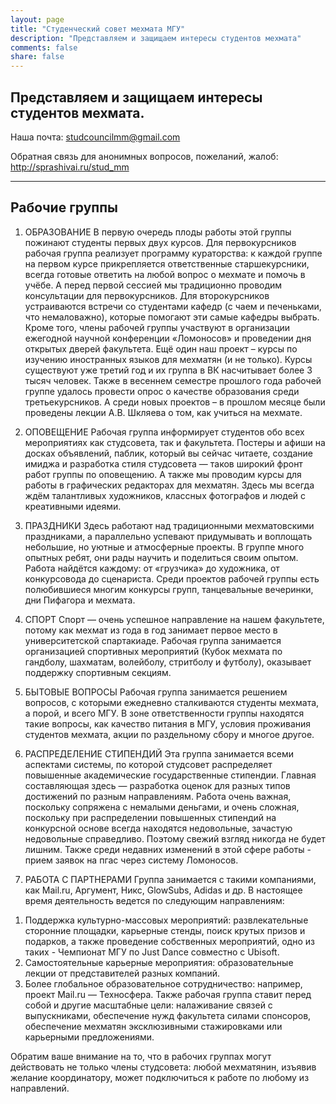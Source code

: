 ```yaml
---
layout: page
title: "Студенческий совет мехмата МГУ"
description: "Представляем и защищаем интересы студентов мехмата"
comments: false
share: false
---
```


## Представляем и защищаем интересы студентов мехмата.

Наша почта:
studcouncilmm@gmail.com

Обратная связь для анонимных вопросов, пожеланий, жалоб:
http://sprashivai.ru/stud_mm

---

## Рабочие группы

1. ОБРАЗОВАНИЕ 
В первую очередь плоды работы этой группы пожинают студенты первых двух курсов. Для первокурсников рабочая группа реализует программу кураторства: к каждой группе на первом курсе прикрепляется ответственные старшекурсники, всегда готовые ответить на любой вопрос о мехмате и помочь в учёбе. А перед первой сессией мы традиционно проводим консультации для первокурсников.
Для второкурсников устраиваются встречи со студентами кафедр (с чаем и печеньками, что немаловажно), которые помогают эти самые кафедры выбрать. 
Кроме того, члены рабочей группы участвуют в организации ежегодной научной конференции «Ломоносов» и проведении дня открытых дверей факультета. 
Ещё один наш проект – курсы по изучению иностранных языков для мехматян (и не только). Курсы существуют уже третий год и их группа в ВК насчитывает более 3 тысяч человек. 
Также в весеннем семестре прошлого года рабочей группе удалось провести опрос о качестве образования среди третьекурсников. А среди новых проектов – в прошлом месяце были проведены лекции А.В. Шкляева о том, как учиться на мехмате.

2. ОПОВЕЩЕНИЕ 
Рабочая группа информирует студентов обо всех мероприятиях как студсовета, так и факультета. Постеры и афиши на досках объявлений, паблик, который вы сейчас читаете, создание имиджа и разработка стиля студсовета — таков широкий фронт работ группы по оповещению. А также мы проводим курсы для работы в графических редакторах для мехматян. Здесь мы всегда ждём талантливых художников, классных фотографов и людей с креативными идеями. 

3. ПРАЗДНИКИ 
Здесь работают над традиционными мехматовскими праздниками, а параллельно успевают придумывать и воплощать небольшие, но уютные и атмосферные проекты. В группе много опытных ребят, они рады научить и поделиться своим опытом. Работа найдётся каждому: от «грузчика» до художника, от конкурсовода до сценариста. Среди проектов рабочей группы есть полюбившиеся многим конкурсы групп, танцевальные вечеринки, дни Пифагора и мехмата. 

4. СПОРТ 
Спорт — очень успешное направление на нашем факультете, потому как мехмат из года в год занимает первое место в университетской спартакиаде. Рабочая группа занимается организацией спортивных мероприятий (Кубок мехмата по гандболу, шахматам, волейболу, стритболу и футболу), оказывает поддержку спортивным секциям. 

5. БЫТОВЫЕ ВОПРОСЫ 
Рабочая группа занимается решением вопросов, с которыми ежедневно сталкиваются студенты мехмата, а порой, и всего МГУ. В зоне ответственности группы находятся такие вопросы, как качество питания в МГУ, условия проживания студентов мехмата, акции по раздельному сбору и многое другое. 

6. РАСПРЕДЕЛЕНИЕ СТИПЕНДИЙ 
Эта группа занимается всеми аспектами системы, по которой студсовет распределяет повышенные академические государственные стипендии. Главная составляющая здесь — разработка оценок для разных типов достижений по разным направлениям. Работа очень важная, поскольку сопряжена с немалыми деньгами, и очень сложная, поскольку при распределении повышенных стипендий на конкурсной основе всегда находятся недовольные, зачастую недовольные справедливо. Поэтому свежий взгляд никогда не будет лишним. Также среди недавних изменений в этой сфере работы - прием заявок на пгас через систему Ломоносов.

7. РАБОТА С ПАРТНЕРАМИ 
Группа занимается с такими компаниями, как Mail.ru, Аргумент, Никс, GlowSubs, Adidas и др. В настоящее время деятельность ведется по следующим направлениям: 
1) Поддержка культурно-массовых мероприятий: развлекательные сторонние площадки, карьерные стенды, поиск крутых 
призов и подарков, а также проведение собственных мероприятий, одно из таких - Чемпионат МГУ по Just Dance совместно с Ubisoft.
2) Самостоятельные карьерные мероприятия: образовательные лекции от представителей разных компаний. 
3) Более глобальное образовательное сотрудничество: например, проект Mail.ru — Техносфера. 
Также рабочая группа ставит перед собой и другие масштабные цели: налаживание связей с выпускниками, обеспечение нужд факультета силами спонсоров, обеспечение мехматян эксклюзивными стажировками или карьерными предложениями. 

Обратим ваше внимание на то, что в рабочих группах могут действовать не только члены студсовета: любой мехматянин, изъявив желание координатору, может подключиться к работе по любому из направлений.
